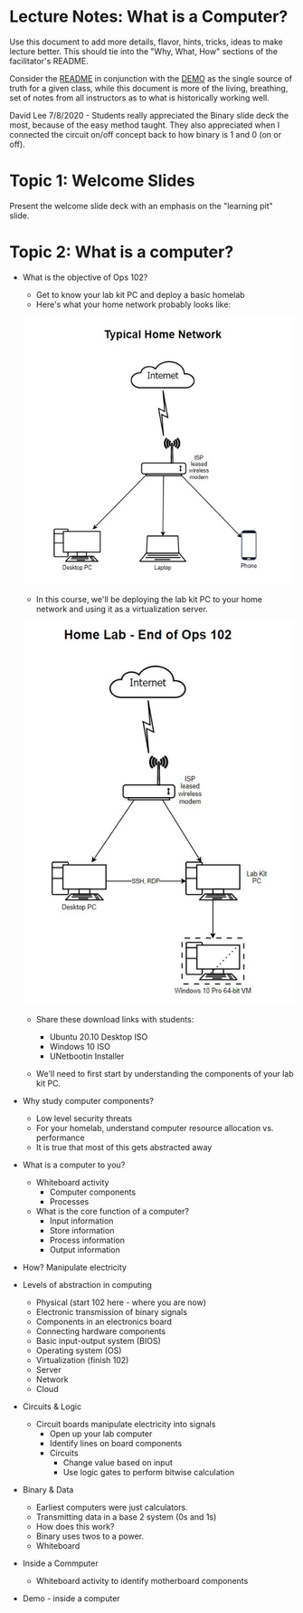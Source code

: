 # Lecture Notes: What is a Computer?

Use this document to add more details, flavor, hints, tricks, ideas to make lecture better. This should tie into the "Why, What, How" sections of the facilitator's README.

Consider the [README](README.md) in conjunction with the [DEMO](DEMO.md) as the single source of truth for a given class, while this document is more of the living, breathing, set of notes from all instructors as to what is historically working well.

David Lee 7/8/2020 - Students really appreciated the Binary slide deck the most, because of the easy method taught. They also appreciated when I connected the circuit on/off concept back to how binary is 1 and 0 (on or off).

# Topic 1: Welcome Slides

Present the welcome slide deck with an emphasis on the "learning pit" slide.

# Topic 2: What is a computer?

- What is the objective of Ops 102?
  - Get to know your lab kit PC and deploy a basic homelab
  - Here's what your home network probably looks like:

  ![homenet-before](./assets/ops-102-topo-start.JPG)

  - In this course, we'll be deploying the lab kit PC to your home network and using it as a virtualization server. 

  ![homenet-after](./assets/ops-102-topo-end.JPG)

  - Share these download links with students:
    - Ubuntu 20.10 Desktop ISO
    - Windows 10 ISO
    - UNetbootin Installer

  - We'll need to first start by understanding the components of your lab kit PC.

- Why study computer components?
  - Low level security threats
  - For your homelab, understand computer resource allocation vs. performance
  - It is true that most of this gets abstracted away
- What is a computer to you?
  - Whiteboard activity
    - Computer components
    - Processes
  - What is the core function of a computer?
    - Input information
    - Store information
    - Process information
    - Output information
- How? Manipulate electricity
- Levels of abstraction in computing
  - Physical (start 102 here - where you are now)
  - Electronic transmission of binary signals
  - Components in an electronics board
  - Connecting hardware components
  - Basic input-output system (BIOS)
  - Operating system (OS)
  - Virtualization (finish 102)
  - Server
  - Network
  - Cloud
- Circuits & Logic
  - Circuit boards manipulate electricity into signals
    - Open up your lab computer
    - Identify lines on board components
    - Circuits
      - Change value based on input
      - Use logic gates to perform bitwise calculation
- Binary & Data
  - Earliest computers were just calculators.
  - Transmitting data in a base 2 system (0s and 1s)
  - How does this work? 
  - Binary uses twos to a power.
  - Whiteboard 
- Inside a Commputer
  - Whiteboard activity to identify motherboard components
- Demo - inside a computer


